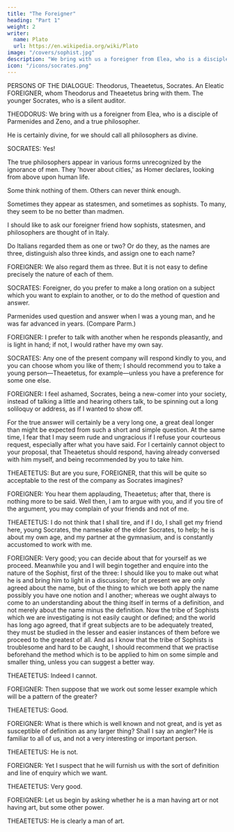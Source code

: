 ```yaml
---
title: "The Foreigner"
heading: "Part 1"
weight: 2
writer:
  name: Plato
  url: https://en.wikipedia.org/wiki/Plato
image: "/covers/sophist.jpg"
description: "We bring with us a foreigner from Elea, who is a disciple of Parmenides and Zeno, and a true philosopher"
icon: "/icons/socrates.png"
---
```




<!-- Translated by Benjamin Jowett -->

PERSONS OF THE DIALOGUE: Theodorus, Theaetetus, Socrates. An Eleatic FOREIGNER, whom Theodorus and Theaetetus bring with them. The younger Socrates, who is a silent auditor.

THEODORUS: We bring with us a foreigner from Elea, who is a disciple of Parmenides and Zeno, and a true philosopher.

<!-- SOCRATES: Is he not rather a god, Theodorus, who comes to us in the disguise of a FOREIGNER?

Homer says that all the gods, and especially the god of FOREIGNERs, are companions of the meek and just, and visit the good and evil among men. And may not your companion be one of those higher powers, a cross-examining deity, who has come to spy out our weakness in argument, and to cross-examine us? -->

<!-- THEODORUS: Nay, Socrates, he is not one of the disputatious sort—he is too good for that. And, in my opinion, he is not a god at all; but  -->

He is certainly divine, for we should call all philosophers as divine.

SOCRATES: Yes! 

<!-- and I may add that they are almost as hard to be discerned as the gods. For  -->

The true philosophers appear in various forms unrecognized by the ignorance of men. They 'hover about cities,' as Homer declares, looking from above upon human life.

Some think nothing of them. Others can never think enough. 

Sometimes they appear as statesmen, and sometimes as sophists. To many, they seem to be no better than madmen. 

I should like to ask our foreigner friend how sophists, statesmen, and philosophers are thought of in Italy.

Do Italians regarded them as one or two? Or do they, as the names are three, distinguish also three kinds, and assign one to each name?


FOREIGNER: We also regard them as three. But it is not easy to define precisely the nature of each of them.

<!-- THEODORUS: You have happened to light, Socrates, almost on the very question which we were asking our friend before we came hither, and he excused himself to us, as he does now to you; although he admitted that the matter had been fully discussed, and that he remembered the answer. -->

SOCRATES: Foreigner, do you prefer to make a long oration on a subject which you want to explain to another, or to do the method of question and answer. 

Parmenides used question and answer when I was a young man, and he was far advanced in years. (Compare Parm.)

FOREIGNER: I prefer to talk with another when he responds pleasantly, and is light in hand; if not, I would rather have my own say.

SOCRATES: Any one of the present company will respond kindly to you, and you can choose whom you like of them; I should recommend you to take a young person—Theaetetus, for example—unless you have a preference for some one else.

FOREIGNER: I feel ashamed, Socrates, being a new-comer into your society, instead of talking a little and hearing others talk, to be spinning out a long soliloquy or address, as if I wanted to show off. 

For the true answer will certainly be a very long one, a great deal longer than might be expected from such a short and simple question. At the same time, I fear that I may seem rude and ungracious if I refuse your courteous request, especially after what you have said. For I certainly cannot object to your proposal, that Theaetetus should respond, having already conversed with him myself, and being recommended by you to take him.

THEAETETUS: But are you sure, FOREIGNER, that this will be quite so acceptable to the rest of the company as Socrates imagines?

FOREIGNER: You hear them applauding, Theaetetus; after that, there is nothing more to be said. Well then, I am to argue with you, and if you tire of the argument, you may complain of your friends and not of me.

THEAETETUS: I do not think that I shall tire, and if I do, I shall get my friend here, young Socrates, the namesake of the elder Socrates, to help; he is about my own age, and my partner at the gymnasium, and is constantly accustomed to work with me.

FOREIGNER: Very good; you can decide about that for yourself as we proceed. Meanwhile you and I will begin together and enquire into the nature of the Sophist, first of the three: I should like you to make out what he is and bring him to light in a discussion; for at present we are only agreed about the name, but of the thing to which we both apply the name possibly you have one notion and I another; whereas we ought always to come to an understanding about the thing itself in terms of a definition, and not merely about the name minus the definition. Now the tribe of Sophists which we are investigating is not easily caught or defined; and the world has long ago agreed, that if great subjects are to be adequately treated, they must be studied in the lesser and easier instances of them before we proceed to the greatest of all. And as I know that the tribe of Sophists is troublesome and hard to be caught, I should recommend that we practise beforehand the method which is to be applied to him on some simple and smaller thing, unless you can suggest a better way.

THEAETETUS: Indeed I cannot.

FOREIGNER: Then suppose that we work out some lesser example which will be a pattern of the greater?

THEAETETUS: Good.

FOREIGNER: What is there which is well known and not great, and is yet as susceptible of definition as any larger thing? Shall I say an angler? He is familiar to all of us, and not a very interesting or important person.

THEAETETUS: He is not.

FOREIGNER: Yet I suspect that he will furnish us with the sort of definition and line of enquiry which we want.

THEAETETUS: Very good.

FOREIGNER: Let us begin by asking whether he is a man having art or not having art, but some other power.

THEAETETUS: He is clearly a man of art.


